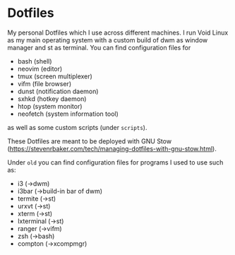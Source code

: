 # Dotfiles

My personal Dotfiles which I use across different machines. I run Void Linux as my main operating system with a custom build of dwm as window manager and st as terminal.
You can find configuration files for

* bash (shell)
* neovim (editor)
* tmux (screen multiplexer)
* vifm (file browser)
* dunst (notification daemon)
* sxhkd (hotkey daemon)
* htop (system monitor)
* neofetch (system information tool)

as well as some custom scripts (under `scripts`).

These Dotfiles are meant to be deployed with GNU Stow (https://stevenrbaker.com/tech/managing-dotfiles-with-gnu-stow.html).

Under `old` you can find configuration files for programs I used to use such as:

* i3 (->dwm)
* i3bar (->build-in bar of dwm)
* termite (->st)
* urxvt (->st)
* xterm (->st)
* lxterminal (->st)
* ranger (->vifm)
* zsh (->bash)
* compton (->xcompmgr)
